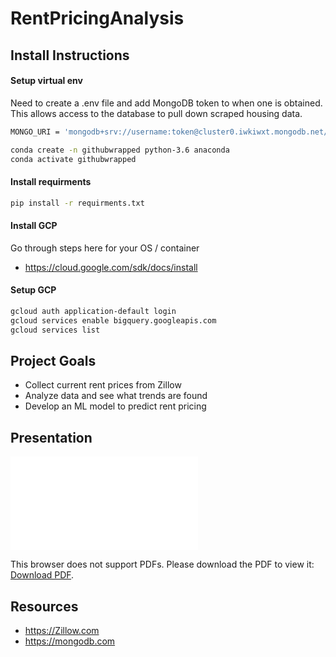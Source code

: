 # RentPricingAnalysis

## Install Instructions 
#### Setup virtual env
Need to create a .env file and add MongoDB token to when one is obtained. This allows access to the database to pull down scraped housing data.
```bash
MONGO_URI = 'mongodb+srv://username:token@cluster0.iwkiwxt.mongodb.net/?retryWrites=true&w=majority'
```
```bash
conda create -n githubwrapped python-3.6 anaconda 
conda activate githubwrapped
```
#### Install requirments
```bash 
pip install -r requirments.txt
```
#### Install GCP 
Go through steps here for your OS / container
- https://cloud.google.com/sdk/docs/install
#### Setup GCP
```bash 
gcloud auth application-default login
gcloud services enable bigquery.googleapis.com
gcloud services list
```

## Project Goals

- Collect current rent prices from Zillow
- Analyze data and see what trends are found
- Develop an ML model to predict rent pricing

## Presentation

<object data="./rentpriceanalysis.pdf" type="application/pdf" width="700px" height="700px">
    <embed src="./rentpriceanalysis.pdf">
        <p>This browser does not support PDFs. Please download the PDF to view it: <a href="./rentpriceanalysis.pdf">Download PDF</a>.</p>
    </embed>
</object>

## Resources
- https://Zillow.com
- https://mongodb.com